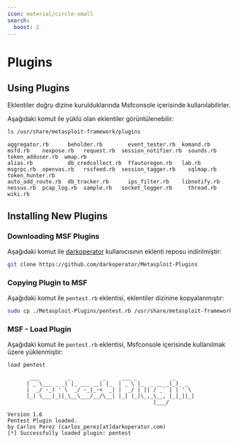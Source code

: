 ```yaml
---
icon: material/circle-small
search:
  boost: 2
---
```


# Plugins

## Using Plugins

Eklentiler doğru dizine kurulduklarında Msfconsole içerisinde kullanılabilirler.

Aşağıdaki komut ile yüklü olan eklentiler görüntülenebilir:

```bash
ls /usr/share/metasploit-framework/plugins
```

```text title="Output"
aggregator.rb      beholder.rb        event_tester.rb  komand.rb     msfd.rb    nexpose.rb   request.rb  session_notifier.rb  sounds.rb  token_adduser.rb  wmap.rb
alias.rb           db_credcollect.rb  ffautoregen.rb   lab.rb        msgrpc.rb  openvas.rb   rssfeed.rb  session_tagger.rb    sqlmap.rb  token_hunter.rb
auto_add_route.rb  db_tracker.rb      ips_filter.rb    libnotify.rb  nessus.rb  pcap_log.rb  sample.rb   socket_logger.rb     thread.rb  wiki.rb
```

## Installing New Plugins

### Downloading MSF Plugins

Aşağıdaki komut ile [darkoperator](https://github.com/darkoperator/Metasploit-Plugins.git) kullanıcısının eklenti reposu indirilmiştir:

```bash
git clone https://github.com/darkoperator/Metasploit-Plugins
```

### Copying Plugin to MSF

Aşağıdaki komut ile `pentest.rb` eklentisi, eklentiler dizinine kopyalanmıştır:

```bash
sudo cp ./Metasploit-Plugins/pentest.rb /usr/share/metasploit-framework/plugins/pentest.rb
```

### MSF - Load Plugin

Aşağıdaki komut ile `pentest.rb` eklentisi, Msfconsole içerisinde kullanılmak üzere yüklenmiştir:

```text
load pentest
```

```text title="Output"
       ___         _          _     ___ _           _
      | _ \___ _ _| |_ ___ __| |_  | _ \ |_  _ __ _(_)_ _
      |  _/ -_) ' \  _/ -_|_-<  _| |  _/ | || / _` | | ' \
      |_| \___|_||_\__\___/__/\__| |_| |_|\_,_\__, |_|_||_|
                                              |___/

Version 1.6
Pentest Plugin loaded.
by Carlos Perez (carlos_perez[at]darkoperator.com)
[*] Successfully loaded plugin: pentest
```
